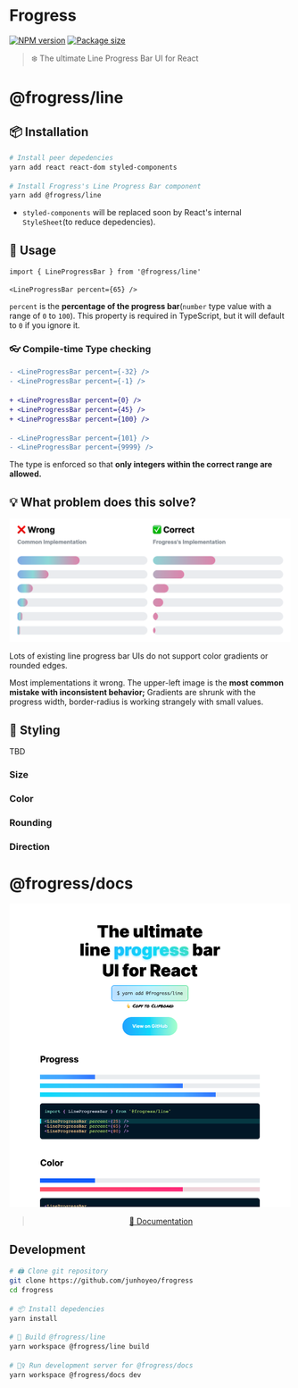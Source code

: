 # Frogress

[![NPM version](https://badgen.net/npm/v/@frogress/line)](https://www.npmjs.com/package/@frogress/line)
[![Package size](https://badgen.net/bundlephobia/minzip/@frogress/line)](https://bundlephobia.com/result?p=@frogress/line)

> ❄️ The ultimate Line Progress Bar UI for React

# @frogress/line

## 📦 Installation

```bash
# Install peer depedencies
yarn add react react-dom styled-components

# Install Frogress's Line Progress Bar component
yarn add @frogress/line
```

- `styled-components` will be replaced soon by React's internal `StyleSheet`(to reduce depedencies).

## 🚀 Usage

```tsx
import { LineProgressBar } from '@frogress/line'

<LineProgressBar percent={65} />
```

`percent` is the **percentage of the progress bar**(`number` type value with a range of `0` to `100`).
This property is required in TypeScript, but it will default to `0` if you ignore it.

### 👓 Compile-time Type checking
```diff
- <LineProgressBar percent={-32} />
- <LineProgressBar percent={-1} />

+ <LineProgressBar percent={0} />
+ <LineProgressBar percent={45} />
+ <LineProgressBar percent={100} />

- <LineProgressBar percent={101} />
- <LineProgressBar percent={9999} />
```

The type is enforced so that **only integers within the correct range are allowed.**

## 💡 What problem does this solve?

![Compared](./docs/images/compared.png)

Lots of existing line progress bar UIs do not support color gradients or rounded edges.

Most implementations it wrong. The upper-left image is the **most common mistake with inconsistent behavior;** Gradients are shrunk with the progress width, border-radius is working strangely with small values.

## 🌸 Styling
TBD

### Size

### Color

### Rounding

### Direction

# @frogress/docs

<p align="center">

  <a href="https://frogress.vercel.app">
    <img alt="website-preview" src="./docs/images/website.png" width="520px" />
  </a>
  <blockquote align="center"><a href="https://frogress.vercel.app">📖 Documentation</a></blockquote>
</p>

## Development

```bash
# 🖨 Clone git repository
git clone https://github.com/junhoyeo/frogress
cd frogress

# 📦 Install depedencies
yarn install

# 🔨 Build @frogress/line
yarn workspace @frogress/line build

# 🏃‍♀️ Run development server for @frogress/docs
yarn workspace @frogress/docs dev
```
